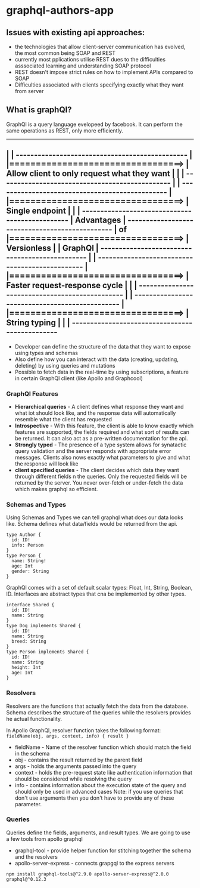 # graphql-authors-app

## Issues with existing api approaches:
- the technologies that allow client-server communication has evolved, the most common being SOAP and REST
- currently most pplications utilise REST dues to the difficulties asssociated learning and understanding SOAP protocol
- REST doesn't impose strict rules on how to implement APIs compared to SOAP
- Difficulties associated with clients specifying exactly what they want from server

## What is graphQl?
GraphQl is a query language evelopeed by facebook. It can perform the same operations as REST, only more efficiently.

 --------------                                  
|              |                                    -----------------------------------------------
|              |=================================> |  Allow client to only request what they want  |
|              |                                    -----------------------------------------------
|              |                                    -----------------------------------------------
|              |=================================> |  Single endpoint                              |
|              |                                    -----------------------------------------------
|  Advantages  |                                    -----------------------------------------------
|      of      |=================================> |  Versionless                                  |
|    GraphQl   |                                    -----------------------------------------------
|              |                                    -----------------------------------------------
|              |=================================> |  Faster request-response cycle                |
|              |                                    -----------------------------------------------
|              |                                    -----------------------------------------------
|              |=================================> |  String typing                                |
|              |                                    -----------------------------------------------
 --------------

- Developer can define the structure of the data that they want to expose using types and schemas
- Also define how you can interact with the data (creating, updating, deleting) by using queries and mutations
- Possible to fetch data in the real-time by using subscriptions, a feature in certain GraphQl client (like Apollo and Graphcool)

### GraphQl Features
- **Hierarchical queries** - A client defines what response they want and what iot should look like, and the response data will automatically resemble what the client has requested
- **Introspective** - With this feature, the client is able to know exactly which features are supported, the fields required and what sort of results can be returned. It can also act as a pre-written documentation for the api.
- **Strongly typed** - The presence of a type system allows for synatactic query validation and the server responds with appropriate error messages. Clients also nows exactly what parameters to give and what the response will look like 
- **client specified queries** - The client decides which data they want through different fields n the queries. Only the requested fields will be returned by the server. You never over-fetch or under-fetch the data which makes graphql so efficient.



### Schemas and Types
Using Schemas and Types we can tell graphql what does our data looks like.
Schema defines what data/fields would be returned from the api.
```
type Author {
  id: ID!
  info: Person
}
type Person {
  name: String!
  age: Int
  gender: String
}
```
GraphQl comes with a set of default scalar types: Float, Int, String, Boolean, ID.
Interfaces are abstract types that cna be implemented by other types.
```
interface Shared {
  id: ID!
  name: String
}
type Dog implements Shared {
  id: ID!
  name: String
  breed: String
}
type Person implements Shared {
  id: ID!
  name: String
  height: Int
  age: Int
}
```

### Resolvers
Resolvers are the functions that actually fetch the data from the database.
Schema describes the structure of the queries while the resolvers provides he actual functionality.

In Apollo GraphQl, resolver function takes the following format:
`fieldName(obj, args, context, info) { result }`
- fieldName - Name of the resolver function which should match the field in the schema
- obj - contains the result returned by the parent field
- args - holds the arguments passed into the query
- context - holds the pre-request state like authentication information that should be considered while resolving the query
- info - contains information about the execution state of the query and should only be used in advanced cases
Note: if you use queries that don't use arguments then you don't have to provide any of these parameter.


### Queries
Queries define the fields, arguments, and result types. We are going to use a few tools from apollo graphql
- graphql-tool - provide helper function for stitching together the schema and the resolvers
- apollo-server-express - connects grapgql to the express servers
```
npm install graphql-tools@^2.9.0 apollo-server-express@^2.0.0 graphql@^0.12.3
```